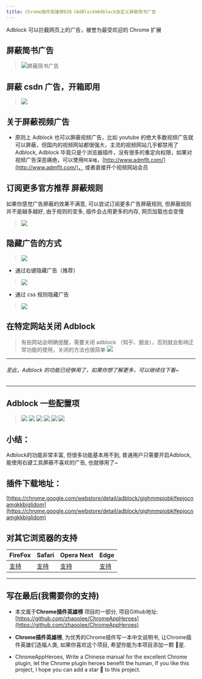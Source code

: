 ```yaml
---
title: Chrome插件英雄榜028《AdBlock》Adblock自定义屏蔽简书广告
---
```

Adblock 可以拦截网页上的广告，被誉为最受欢迎的 Chrome 扩展

## 屏蔽简书广告
> ![屏蔽简书广告](https://v2fy.com/asset/028_adblock/4edc8317879442e4a1d9cd2923991c20.gif)

## 屏蔽 csdn 广告，开箱即用
> ![](https://v2fy.com/asset/028_adblock/3c7d405bddca408783376da776dc2679.gif)

## 关于屏蔽视频广告
- 原则上 Adblock 也可以屏蔽视频广告，比如 youtube 的绝大多数视频广告就可以屏蔽，但国内的视频网站都很强大，主流的视频网站几乎都禁用了 Adblock, Adblock 毕竟只是个浏览器插件，没有很多的重定向权限，如果对视频广告深恶痛绝，可以使用`阿呆喵`，[http://www.admflt.com/](http://www.admflt.com/)， 或者直接开个视频网站会员

## 订阅更多官方推荐 屏蔽规则
如果你感觉广告屏蔽的效果不满意, 可以尝试订阅更多广告屏蔽规则, 但屏蔽规则并不是越多越好, 由于规则的变多, 插件会占用更多的内存, 网页加载也会变慢
> ![](https://v2fy.com/asset/028_adblock/3db686f86ee944c18fc5ea6918528da3.gif)


## 隐藏广告的方式
> ![](https://v2fy.com/asset/028_adblock/0d7389a725be40d1a64988a8d68bdf4c.png)
- 通过右键隐藏广告（推荐）
> ![](https://v2fy.com/asset/028_adblock/651e396a23304e799357289ab80a7dbf.gif)
- 通过 css 规则隐藏广告
> ![](https://v2fy.com/asset/028_adblock/be94c7a6fee646aea2433ed96bd0a6b5.gif)


## 在特定网站关闭 Adblock
> 有些网站会明确提醒，需要关闭 adblock （知乎、掘金），否则就会影响正常功能的使用，关闭的方法也很简单
> ![](https://v2fy.com/asset/028_adblock/5550b22f21374f96bc375b6c1bcbc689.gif)
---
###### 至此，Adblock 的功能已经够用了，如果你想了解更多，可以继续往下看~
---
## Adblock 一些配置项
> ![](https://v2fy.com/asset/028_adblock/74675276f67e44d3985882316ccc63a2.png)
> ![](https://v2fy.com/asset/028_adblock/4887a02d6342489ca40ead60d74db258.png)
> ![](https://v2fy.com/asset/028_adblock/36679a4376464fe494ab164d71f48983.png)
> ![](https://v2fy.com/asset/028_adblock/8fd4ce7f290943b0acf7aec91a4c0dba.png)
> ![](https://v2fy.com/asset/028_adblock/8fe6235b64e54cf0b4462194f83bbc90.png)
> ![](https://v2fy.com/asset/028_adblock/dd18ff7c16c04cae8ee90b99c3fd9577.png)


## 小结：

Adblock的功能非常丰富, 但很多功能基本用不到, 普通用户只需要开启Adblock, 能使用右键工具屏蔽不喜欢的广告, 也就够用了~

## 插件下载地址：
[https://chrome.google.com/webstore/detail/adblock/gighmmpiobklfepjocnamgkkbiglidom](https://chrome.google.com/webstore/detail/adblock/gighmmpiobklfepjocnamgkkbiglidom)

## 对其它浏览器的支持

| FireFox | Safari | Opera Next | Edge |
| - | - | - | - |
| [支持](https://addons.mozilla.org/en-US/firefox/addon/adblock-for-firefox/) | [支持](https://getadblock.com/safari/) | [支持](https://addons.opera.com/en/extensions/details/adblock/) | [支持](https://www.microsoft.com/zh-cn/p/adblock/9nblggh4rfhk?rtc=1) |

---
## 写在最后(我需要你的支持)
- 本文属于**Chrome插件英雄榜** 项目的一部分, 项目Github地址: [https://github.com/zhaoolee/ChromeAppHeroes](https://github.com/zhaoolee/ChromeAppHeroes)

- **Chrome插件英雄榜**, 为优秀的Chrome插件写一本中文说明书, 让Chrome插件英雄们造福人类, 如果你喜欢这个项目, 希望你能为本项目添加一颗 🌟星.

- ChromeAppHeroes, Write a Chinese manual for the excellent Chrome plugin, let the Chrome plugin heroes benefit the human, If you like this project, I hope you can add a star 🌟 to this project.
